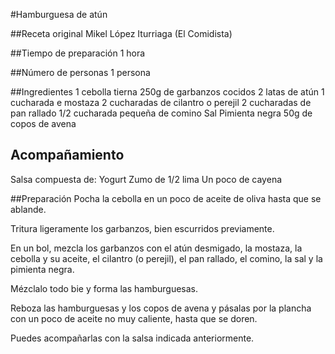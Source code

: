 #Hamburguesa de atún

##Receta original
Mikel López Iturriaga (El Comidista)

##Tiempo de preparación
1 hora

##Número de personas
1 persona

##Ingredientes
1 cebolla tierna
250g de garbanzos cocidos
2 latas de atún
1 cucharada e mostaza
2 cucharadas de cilantro o perejil
2 cucharadas de pan rallado
1/2 cucharada pequeña de comino
Sal
Pimienta negra
50g de copos de avena

## Acompañamiento
Salsa compuesta de:
Yogurt
Zumo de 1/2 lima
Un poco de cayena

##Preparación
Pocha la cebolla en un poco de aceite de oliva hasta que se ablande.

Tritura ligeramente los garbanzos, bien escurridos previamente.

En un bol, mezcla los garbanzos con el atún desmigado, la mostaza, la
cebolla y su aceite, el cilantro (o perejil), el pan rallado, el
comino, la sal y la pimienta negra.

Mézclalo todo bie y forma las hamburguesas.

Reboza las hamburguesas y los copos de avena y pásalas por la plancha
con un poco de aceite no muy caliente, hasta que se doren.

Puedes acompañarlas con la salsa indicada anteriormente.

